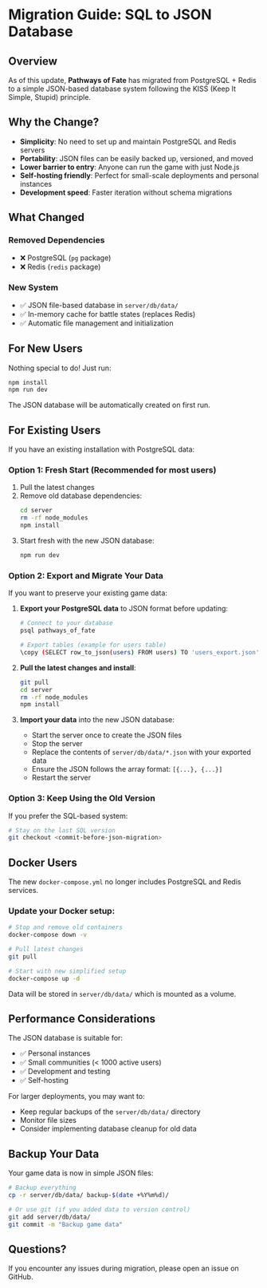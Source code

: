 # Migration Guide: SQL to JSON Database

## Overview

As of this update, **Pathways of Fate** has migrated from PostgreSQL + Redis to a simple JSON-based database system following the KISS (Keep It Simple, Stupid) principle.

## Why the Change?

- **Simplicity**: No need to set up and maintain PostgreSQL and Redis servers
- **Portability**: JSON files can be easily backed up, versioned, and moved
- **Lower barrier to entry**: Anyone can run the game with just Node.js
- **Self-hosting friendly**: Perfect for small-scale deployments and personal instances
- **Development speed**: Faster iteration without schema migrations

## What Changed

### Removed Dependencies
- ❌ PostgreSQL (`pg` package)
- ❌ Redis (`redis` package)

### New System
- ✅ JSON file-based database in `server/db/data/`
- ✅ In-memory cache for battle states (replaces Redis)
- ✅ Automatic file management and initialization

## For New Users

Nothing special to do! Just run:

```bash
npm install
npm run dev
```

The JSON database will be automatically created on first run.

## For Existing Users

If you have an existing installation with PostgreSQL data:

### Option 1: Fresh Start (Recommended for most users)

1. Pull the latest changes
2. Remove old database dependencies:
   ```bash
   cd server
   rm -rf node_modules
   npm install
   ```
3. Start fresh with the new JSON database:
   ```bash
   npm run dev
   ```

### Option 2: Export and Migrate Your Data

If you want to preserve your existing game data:

1. **Export your PostgreSQL data** to JSON format before updating:
   ```bash
   # Connect to your database
   psql pathways_of_fate
   
   # Export tables (example for users table)
   \copy (SELECT row_to_json(users) FROM users) TO 'users_export.json'
   ```

2. **Pull the latest changes and install**:
   ```bash
   git pull
   cd server
   rm -rf node_modules
   npm install
   ```

3. **Import your data** into the new JSON database:
   - Start the server once to create the JSON files
   - Stop the server
   - Replace the contents of `server/db/data/*.json` with your exported data
   - Ensure the JSON follows the array format: `[{...}, {...}]`
   - Restart the server

### Option 3: Keep Using the Old Version

If you prefer the SQL-based system:

```bash
# Stay on the last SQL version
git checkout <commit-before-json-migration>
```

## Docker Users

The new `docker-compose.yml` no longer includes PostgreSQL and Redis services.

### Update your Docker setup:

```bash
# Stop and remove old containers
docker-compose down -v

# Pull latest changes
git pull

# Start with new simplified setup
docker-compose up -d
```

Data will be stored in `server/db/data/` which is mounted as a volume.

## Performance Considerations

The JSON database is suitable for:
- ✅ Personal instances
- ✅ Small communities (< 1000 active users)
- ✅ Development and testing
- ✅ Self-hosting

For larger deployments, you may want to:
- Keep regular backups of the `server/db/data/` directory
- Monitor file sizes
- Consider implementing database cleanup for old data

## Backup Your Data

Your game data is now in simple JSON files:

```bash
# Backup everything
cp -r server/db/data/ backup-$(date +%Y%m%d)/

# Or use git (if you added data to version control)
git add server/db/data/
git commit -m "Backup game data"
```

## Questions?

If you encounter any issues during migration, please open an issue on GitHub.
